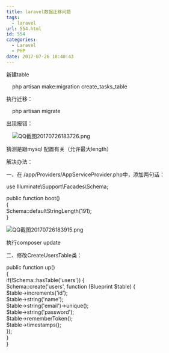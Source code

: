 ```yaml
---
title: laravel数据迁移问题
tags:
  - laravel
url: 554.html
id: 554
categories:
  - Laravel
  - PHP
date: 2017-07-26 18:40:43
---
```


新建table  

    php artisan make:migration create\_tasks\_table

执行迁移：

    php artisan migrate

出现报错：

    ![QQ截图20170726183726.png](/ueditor/php/upload/image/20170726/1501065357668358.png "1501065357668358.png")

猜测是跟mysql 配置有关（允许最大length）

解决办法：

  

一、在 /app/Providers/AppServiceProvider.php中，添加两句话：

use Illuminate\\Support\\Facades\\Schema;

public function boot()  
{  
 Schema::defaultStringLength(191);  
}

![QQ截图20170726183915.png](/ueditor/php/upload/image/20170726/1501065540533242.png "1501065540533242.png")

  

执行composer update

  

二、修改CreateUsersTable类：

  

public function up()  
{  
 if(!Schema::hasTable('users')) {  
 Schema::create('users', function (Blueprint $table) {  
 $table->increments('id');  
 $table->string('name');  
 $table->string('email')->unique();  
 $table->string('password');  
 $table->rememberToken();  
 $table->timestamps();  
 });  
 }  
}